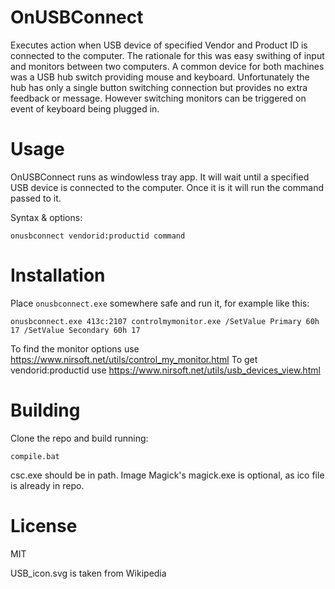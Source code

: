 # OnUSBConnect
Executes action when USB device of specified Vendor and Product ID is connected to the computer.
The rationale for this was easy swithing of input and monitors between two computers.
A common device for both machines was a USB hub switch providing mouse and keyboard. Unfortunately
the hub has only a single button switching connection but provides no extra feedback or message.
However switching monitors can be triggered on event of keyboard being plugged in.

# Usage
OnUSBConnect runs as windowless tray app. It will wait until a specified USB device is connected
to the computer. Once it is it will run the command passed to it. 

Syntax & options: 

    onusbconnect vendorid:productid command

# Installation
Place `onusbconnect.exe` somewhere safe and run it, for example like this:

    onusbconnect.exe 413c:2107 controlmymonitor.exe /SetValue Primary 60h 17 /SetValue Secondary 60h 17
    
To find the monitor options use https://www.nirsoft.net/utils/control_my_monitor.html
To get vendorid:productid use https://www.nirsoft.net/utils/usb_devices_view.html

# Building
Clone the repo and build running:

    compile.bat 

csc.exe should be in path. 
Image Magick's magick.exe is optional, as ico file is already in repo.

# License
MIT

USB_icon.svg is taken from Wikipedia